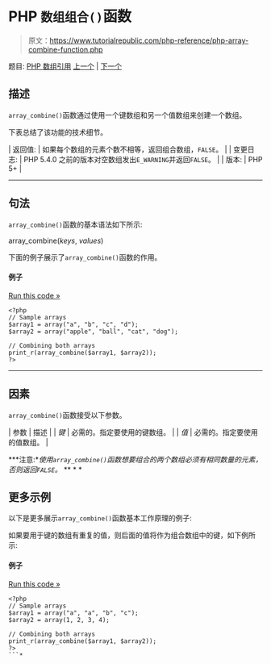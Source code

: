 # PHP `数组组合()`函数

> 原文：<https://www.tutorialrepublic.com/php-reference/php-array-combine-function.php>

题目: [PHP 数组引用](php-array-functions.php) [上一个](php-array-column-function.php) | [下一个](php-array-count-values-function.php)

## 描述

`array_combine()`函数通过使用一个键数组和另一个值数组来创建一个数组。

下表总结了该功能的技术细节。

| 返回值: | 如果每个数组的元素个数不相等，返回组合数组，`FALSE`。 |
| 变更日志: | PHP 5.4.0 之前的版本对空数组发出`E_WARNING`并返回`FALSE`。 |
| 版本: | PHP 5+ |

* * *

## 句法

`array_combine()`函数的基本语法如下所示:

array_combine(*keys*, *values*)

下面的例子展示了`array_combine()`函数的作用。

#### 例子

[Run this code »](../codelab.php?topic=php&file=combine-two-arrays "Run this code to view the output")

```
<?php
// Sample arrays
$array1 = array("a", "b", "c", "d");
$array2 = array("apple", "ball", "cat", "dog");

// Combining both arrays
print_r(array_combine($array1, $array2));
?>
```

* * *

## 因素

`array_combine()`函数接受以下参数。

| 参数 | 描述 |
| *键* | 必需的。指定要使用的键数组。 |
| *值* | 必需的。指定要使用的值数组。 |

 ***注意:**使用`array_combine()`函数想要组合的两个数组必须有相同数量的元素，否则返回`FALSE`。*  ** * *

## 更多示例

以下是更多展示`array_combine()`函数基本工作原理的例子:

如果要用于键的数组有重复的值，则后面的值将作为组合数组中的键，如下例所示:

#### 例子

[Run this code »](../codelab.php?topic=php&file=when-keys-array-has-duplicate-values "Run this code to view the output")

```
<?php
// Sample arrays
$array1 = array("a", "a", "b", "c");
$array2 = array(1, 2, 3, 4);

// Combining both arrays
print_r(array_combine($array1, $array2));
?>
```*